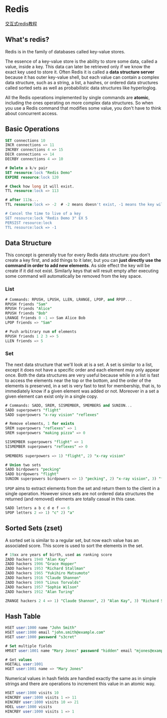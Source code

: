# Redis

[交互式redis教程](http://try.redis.io/)

## What's redis?
Redis is in the family of databases called key-value stores.

The essence of a key-value store is the ability to store some data, called a value, inside a key. This data can later be retrieved only if we know the exact key used to store it. Often Redis it is called a **data structure server** because it has outer key-value shell, but each value can contain a complex data structure, such as a string, a list, a hashes, or ordered data structures called sorted sets as well as probabilistic data structures like hyperloglog.

All the Redis operations implemented by single commands are **atomic**, including the ones operating on more complex data structures. So when you use a Redis command that modifies some value, you don't have to think about concurrent access.

## Basic Operations

```sql
SET connections 10
INCR connections => 11
INCRBY connections 4 => 15
DECR connections => 14
DECRBY connections 4 => 10

# Delete a k/v pair
SET resource:lock "Redis Demo"
EXPIRE resource:lock 120

# Check how long it will exist.
TTL resource:lock => 113

# after 113s...
TTL resource:lock => -2  # -2 means doesn't exist, -1 means the key will exist forever

# Cancel the time to live of a key
SET resource:lock "Redis Demo 3" EX 5
PERSIST resource:lock
TTL resource:lock => -1

```

## Data Structure

This concept is generally true for every Redis data structure: you don't create a key first, and add things to it later, but you can **just directly use the command in order to add new elements**. As side effect the key will be create if it did not exist. Similarly keys that will result empty after executing some command will automatically be removed from the key space.

### List
```sql
# Commands: RPUSH, LPUSH, LLEN, LRANGE, LPOP, and RPOP...
RPUSH friends "Sam"
RPUSH friends "Alice"
RPUSH friends "Bob"
LRANGE friends 0 -1 => Sam Alice Bob
LPOP friends => "Sam"

# Push arbitrary num of elements
RPUSH friends 1 2 3 => 5
LLEN friends => 5
```
### Set
The next data structure that we'll look at is a set. A set is similar to a list, except it does not have a specific order and each element may only appear once. Both the data structures are very useful because while in a list is fast to access the elements near the top or the bottom, and the order of the elements is preserved, in a set is very fast to test for membership, that is, to immediately know if a given element was added or not. Moreover in a set a given element can exist only in a single copy.

```sql
# Commands: SADD, SREM, SISMEMBER, SMEMBERS and SUNION...
SADD superpowers "flight"
SADD superpowers "x-ray vision" "reflexes"

# Remove elements, 1 for exists
SREM superpowers "reflexes" => 1
SREM superpowers "making pizza" => 0

SISMEMBER superpowers "flight" => 1
SISMEMBER superpowers "reflexes" => 0
    
SMEMBERS superpowers => 1) "flight", 2) "x-ray vision"

# Union two sets
SADD birdpowers "pecking"
SADD birdpowers "flight"
SUNION superpowers birdpowers => 1) "pecking", 2) "x-ray vision", 3) "flight"
```

`SPOP` aims to extract elements from the set and return them to the client in a single operation. However since sets are not ordered data structures the returned (and removed) elements are totally casual in this case.

```sql
SADD letters a b c d e f => 6
SPOP letters 2 => 1) "c" 2) "a"
```

## Sorted Sets (zset)
A sorted set is similar to a regular set, but now each value has an associated score. This score is used to sort the elements in the set.

```sql
# 19xx are years of birth, used as ranking score
ZADD hackers 1940 "Alan Kay"
ZADD hackers 1906 "Grace Hopper"
ZADD hackers 1953 "Richard Stallman"
ZADD hackers 1965 "Yukihiro Matsumoto"
ZADD hackers 1916 "Claude Shannon"
ZADD hackers 1969 "Linus Torvalds"
ZADD hackers 1957 "Sophie Wilson"
ZADD hackers 1912 "Alan Turing"

ZRANGE hackers 2 4 => 1) "Claude Shannon", 2) "Alan Kay", 3) "Richard Stallman"
```

## Hash Table
```sql
HSET user:1000 name "John Smith"
HSET user:1000 email "john.smith@example.com"
HSET user:1000 password "s3cret"

# Set multiple fields
HMSET user:1001 name "Mary Jones" password "hidden" email "mjones@example.com"

# Get values
HGETALL user:1001
HGET user:1001 name => "Mary Jones"
```

Numerical values in hash fields are handled exactly the same as in simple strings and there are operations to increment this value in an atomic way.

```sql
HSET user:1000 visits 10
HINCRBY user:1000 visits 1 => 11
HINCRBY user:1000 visits 10 => 21
HDEL user:1000 visits
HINCRBY user:1000 visits 1 => 1
```



